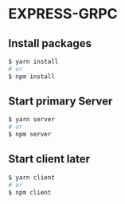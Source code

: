 # EXPRESS-GRPC

## Install packages
```bash
$ yarn install
# or
$ npm install
```

## Start primary Server
```bash
$ yarn server
# or 
$ npm server
```

## Start client later
```bash
$ yarn client
# or
$ npm client
```
